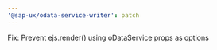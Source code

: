 ```yaml
---
'@sap-ux/odata-service-writer': patch
---
```


Fix: Prevent ejs.render() using oDataService props as options
